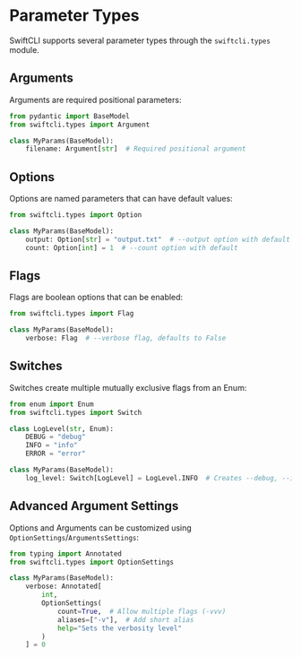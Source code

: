 # Parameter Types

SwiftCLI supports several parameter types through the `swiftcli.types` module.

## Arguments

Arguments are required positional parameters:

```python
from pydantic import BaseModel
from swiftcli.types import Argument

class MyParams(BaseModel):
    filename: Argument[str]  # Required positional argument
```

## Options

Options are named parameters that can have default values:

```python
from swiftcli.types import Option

class MyParams(BaseModel):
    output: Option[str] = "output.txt"  # --output option with default
    count: Option[int] = 1  # --count option with default
```

## Flags

Flags are boolean options that can be enabled:

```python
from swiftcli.types import Flag

class MyParams(BaseModel):
    verbose: Flag  # --verbose flag, defaults to False
```

## Switches

Switches create multiple mutually exclusive flags from an Enum:

```python
from enum import Enum
from swiftcli.types import Switch

class LogLevel(str, Enum):
    DEBUG = "debug"
    INFO = "info" 
    ERROR = "error"

class MyParams(BaseModel):
    log_level: Switch[LogLevel] = LogLevel.INFO  # Creates --debug, --info, --error flags
```

## Advanced Argument Settings

Options and Arguments can be customized using `OptionSettings`/`ArgumentsSettings`:

```python
from typing import Annotated
from swiftcli.types import OptionSettings

class MyParams(BaseModel):
    verbose: Annotated[
        int,
        OptionSettings(
            count=True,  # Allow multiple flags (-vvv)
            aliases=["-v"],  # Add short alias
            help="Sets the verbosity level"
        )
    ] = 0
``` 